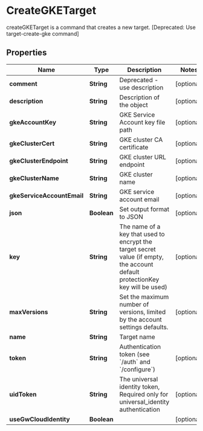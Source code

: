 

# CreateGKETarget

createGKETarget is a command that creates a new target. [Deprecated: Use target-create-gke command]

## Properties

| Name | Type | Description | Notes |
|------------ | ------------- | ------------- | -------------|
|**comment** | **String** | Deprecated - use description |  [optional] |
|**description** | **String** | Description of the object |  [optional] |
|**gkeAccountKey** | **String** | GKE Service Account key file path |  [optional] |
|**gkeClusterCert** | **String** | GKE cluster CA certificate |  [optional] |
|**gkeClusterEndpoint** | **String** | GKE cluster URL endpoint |  [optional] |
|**gkeClusterName** | **String** | GKE cluster name |  [optional] |
|**gkeServiceAccountEmail** | **String** | GKE service account email |  [optional] |
|**json** | **Boolean** | Set output format to JSON |  [optional] |
|**key** | **String** | The name of a key that used to encrypt the target secret value (if empty, the account default protectionKey key will be used) |  [optional] |
|**maxVersions** | **String** | Set the maximum number of versions, limited by the account settings defaults. |  [optional] |
|**name** | **String** | Target name |  |
|**token** | **String** | Authentication token (see &#x60;/auth&#x60; and &#x60;/configure&#x60;) |  [optional] |
|**uidToken** | **String** | The universal identity token, Required only for universal_identity authentication |  [optional] |
|**useGwCloudIdentity** | **Boolean** |  |  [optional] |



